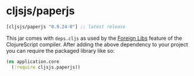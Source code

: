 # cljsjs/paperjs

[](dependency)
```clojure
[cljsjs/paperjs "0.9.24-0"] ;; latest release
```
[](/dependency)

This jar comes with `deps.cljs` as used by the [Foreign Libs][flibs] feature
of the ClojureScript compiler. After adding the above dependency to your project
you can require the packaged library like so:

```clojure
(ns application.core
  (:require cljsjs.paperjs))
```

[flibs]: https://github.com/clojure/clojurescript/wiki/Packaging-Foreign-Dependencies
